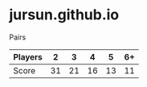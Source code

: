 # jursun.github.io
Pairs

Players | 2 | 3 | 4 | 5 | 6+
--- | --- | --- | --- |--- |--- 
Score | 31 | 21 | 16 | 13 | 11
